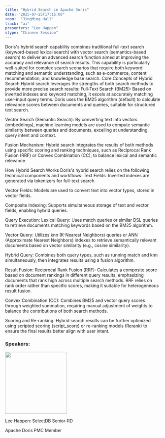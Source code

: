 ```yaml
---
title: "Hybrid Search in Apache Doris"
date: "2025-07-25T17:15:00"
room:  "JingMing Hall"
track: "ai"
presenters: "Lee Happen"
stype: "Chinese Session"
---
```


Doris's hybrid search capability combines traditional full-text search (keyword-based lexical search) with vector search (semantics-based search) to deliver an advanced search function aimed at improving the accuracy and relevance of search results. This capability is particularly well-suited for complex search scenarios that require both keyword matching and semantic understanding, such as e-commerce, content recommendation, and knowledge base search.
Core Concepts of Hybrid Search
Hybrid search leverages the strengths of both search methods to provide more precise search results:
Full-Text Search (BM25): Based on inverted indexes and keyword matching, it excels at accurately matching user-input query terms. Doris uses the BM25 algorithm (default) to calculate relevance scores between documents and queries, suitable for structured text search.

Vector Search (Semantic Search): By converting text into vectors (embeddings), machine learning models are used to compute semantic similarity between queries and documents, excelling at understanding query intent and context.

Fusion Mechanism: Hybrid search integrates the results of both methods using specific scoring and ranking techniques, such as Reciprocal Rank Fusion (RRF) or Convex Combination (CC), to balance lexical and semantic relevance.

How Hybrid Search Works
Doris's hybrid search relies on the following technical components and workflows:
Text Fields: Inverted indexes are generated via tokenizers for full-text search.

Vector Fields: Models are used to convert text into vector types, stored in vector fields.

Composite Indexing: Supports simultaneous storage of text and vector fields, enabling hybrid queries.

Query Execution:
Lexical Query: Uses match queries or similar DSL queries to retrieve documents matching keywords based on the BM25 algorithm.

Vector Query: Utilizes knn (K-Nearest Neighbors) queries or ANN (Approximate Nearest Neighbors) indexes to retrieve semantically relevant documents based on vector similarity (e.g., cosine similarity).

Hybrid Query: Combines both query types, such as running match and knn simultaneously, then integrates results using a fusion algorithm.

Result Fusion:
Reciprocal Rank Fusion (RRF): Calculates a composite score based on document rankings in different query results, emphasizing documents that rank high across multiple search methods. RRF relies on rank order rather than specific scores, making it suitable for heterogeneous result fusion.

Convex Combination (CC): Combines BM25 and vector query scores through weighted summation, requiring manual adjustment of weights to balance the contributions of both search methods.

Scoring and Re-ranking: Hybrid search results can be further optimized using scripted scoring (script_score) or re-ranking models (Rerank) to ensure the final results better align with user intent.


### Speakers:


<img src="https://sessionize.com/image/b363-400o400o1-JkrRS5Hi3tEV41XnL2NBfR.png" width="200" /><br/>

Lee Happen: SelectDB Senior-RD

Apache Doris PMC Member